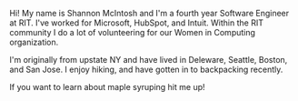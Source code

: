 Hi! My name is Shannon McIntosh and I'm a fourth year Software Engineer at RIT. I've worked for Microsoft, HubSpot, and Intuit. Within the RIT community I do a lot of volunteering for our Women in Computing organization.

I'm originally from upstate NY and have lived in Deleware, Seattle, Boston, and San Jose.
I enjoy hiking, and have gotten in to backpacking recently.

If you want to learn about maple syruping hit me up!
 
